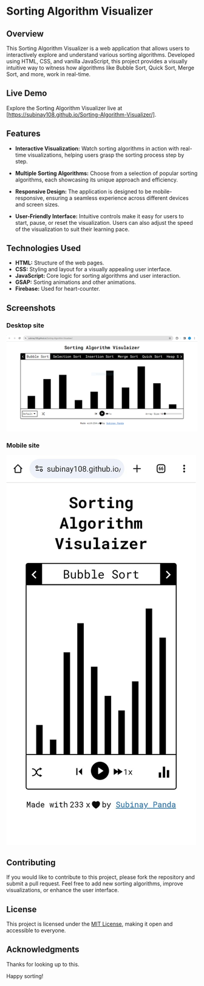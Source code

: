 # Sorting Algorithm Visualizer

## Overview

This Sorting Algorithm Visualizer is a web application that allows users to interactively explore and understand various sorting algorithms. Developed using HTML, CSS, and vanilla JavaScript, this project provides a visually intuitive way to witness how algorithms like Bubble Sort, Quick Sort, Merge Sort, and more, work in real-time.

## Live Demo

Explore the Sorting Algorithm Visualizer live at [https://subinay108.github.io/Sorting-Algorithm-Visualizer/].

## Features

- **Interactive Visualization:** Watch sorting algorithms in action with real-time visualizations, helping users grasp the sorting process step by step.

- **Multiple Sorting Algorithms:** Choose from a selection of popular sorting algorithms, each showcasing its unique approach and efficiency.

- **Responsive Design:** The application is designed to be mobile-responsive, ensuring a seamless experience across different devices and screen sizes.

- **User-Friendly Interface:** Intuitive controls make it easy for users to start, pause, or reset the visualization. Users can also adjust the speed of the visualization to suit their learning pace.

## Technologies Used

- **HTML:** Structure of the web pages.
- **CSS:** Styling and layout for a visually appealing user interface.
- **JavaScript:** Core logic for sorting algorithms and user interaction.
- **GSAP:** Sorting animations and other animations.
- **Firebase:** Used for heart-counter.

## Screenshots

### Desktop site 
![Desktop Screenshot](https://raw.githubusercontent.com/subinay108/Sorting-Algorithm-Visualizer/main/desktop.png)

### Mobile site
![Mobile Screenshot](https://raw.githubusercontent.com/subinay108/Sorting-Algorithm-Visualizer/main/mobile.jpeg)

## Contributing

If you would like to contribute to this project, please fork the repository and submit a pull request. Feel free to add new sorting algorithms, improve visualizations, or enhance the user interface.

## License

This project is licensed under the [MIT License](https://choosealicense.com/licenses/mit/), making it open and accessible to everyone.

## Acknowledgments

Thanks for looking up to this.

Happy sorting!
